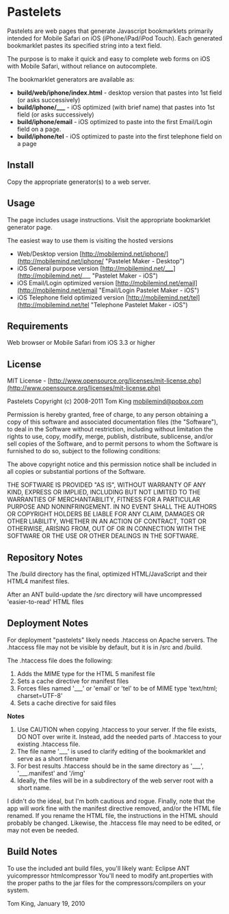 Pastelets
==========

Pastelets are web pages that generate Javascript bookmarklets primarily intended for Mobile Safari on iOS (iPhone/iPad/iPod Touch).
Each generated bookmarklet pastes its specified string into a text field.

The purpose is to make it quick and easy to complete web forms on iOS with Mobile Safari, without reliance on autocomplete.

The bookmarklet generators are available as:

+ **build/web/iphone/index.html** - desktop version that pastes into 1st field (or asks successively)
+ **build/iphone/___** - iOS optimized (with brief name) that pastes into 1st field (or asks successively)
+ **build/iphone/email** - iOS optimized to paste into the first Email/Login field on a page.
+ **build/iphone/tel** - iOS optimized to paste into the first telephone field on a page

Install
----------

Copy the appropriate generator(s) to a web server.

Usage
----------

The page includes usage instructions. Visit the appropriate bookmarklet generator page.

The easiest way to use them is visiting the hosted versions

+ Web/Desktop version [http://mobilemind.net/iphone/](http://mobilemind.net/iphone/ "Pastelet Maker - Desktop")
+ iOS General purpose version [http://mobilemind.net/___](http://mobilemind.net/___ "Pastelet Maker - iOS")
+ iOS Email/Login optimized version [http://mobilemind.net/email](http://mobilemind.net/email "Email/Login Pastelet Maker - iOS")
+ iOS Telephone field optimized version [http://mobilemind.net/tel](http://mobilemind.net/tel "Telephone Pastelet Maker - iOS")

Requirements
----------

Web browser or Mobile Safari from iOS 3.3 or higher

License
----------

MIT License - [http://www.opensource.org/licenses/mit-license.php](http://www.opensource.org/licenses/mit-license.php)

Pastelets
Copyright (c) 2008-2011 Tom King <mobilemind@pobox.com>

Permission is hereby granted, free of charge, to any person obtaining
a copy of this software and associated documentation files (the
"Software"), to deal in the Software without restriction, including
without limitation the rights to use, copy, modify, merge, publish,
distribute, sublicense, and/or sell copies of the Software, and to
permit persons to whom the Software is furnished to do so, subject to
the following conditions:

The above copyright notice and this permission notice shall be
included in all copies or substantial portions of the Software.

THE SOFTWARE IS PROVIDED "AS IS", WITHOUT WARRANTY OF ANY KIND,
EXPRESS OR IMPLIED, INCLUDING BUT NOT LIMITED TO THE WARRANTIES OF
MERCHANTABILITY, FITNESS FOR A PARTICULAR PURPOSE AND
NONINFRINGEMENT. IN NO EVENT SHALL THE AUTHORS OR COPYRIGHT HOLDERS BE
LIABLE FOR ANY CLAIM, DAMAGES OR OTHER LIABILITY, WHETHER IN AN ACTION
OF CONTRACT, TORT OR OTHERWISE, ARISING FROM, OUT OF OR IN CONNECTION
WITH THE SOFTWARE OR THE USE OR OTHER DEALINGS IN THE SOFTWARE.

Repository Notes
----------

The /build directory has the final, optimized HTML/JavaScript and their HTML4 manifest files.

After an ANT build-update the /src directory will have uncompressed 'easier-to-read' HTML files


Deployment Notes
----------

For deployment "pastelets" likely needs .htaccess on Apache servers.
The .htaccess file may not be visible by default, but it is in /src and /build.

The .htaccess file does the following:

1. Adds the MIME type for the HTML 5 manifest file
2. Sets a cache directive for manifest files
3. Forces files named '\_\_\_' or 'email' or 'tel' to be of MIME type 'text/html; charset=UTF-8'
4. Sets a cache directive for said files

**Notes**

1. Use CAUTION when copying .htaccess to your server. If the file exists, DO NOT over write it.
   Instead, add the needed parts of .htaccess to your existing .htaccess file.
2. The file name '\_\_\_' is used to clarify editing of the bookmarklet and serve as a short filename
3. For best results .htaccess should be in the same directory as '\_\_\_', '\_\_\_.manifest' and '/img'
4. Ideally, the files will be in a subdirectory of the web server root with a short name.

I didn't do the ideal, but I'm both cautious and rogue.
Finally, note that the app will work fine with the manifest directive removed, and/or the HTML file renamed.
If you rename the HTML file, the instructions in the HTML should probably be changed.
Likewise, the .htaccess file may need to be edited, or may not even be needed.

Build Notes
----------

To use the included ant build files, you'll likely want:
	Eclipse
	ANT
	yuicompressor
	htmlcompressor
You'll need to modify ant.properties with the proper paths to the jar files for the compressors/compilers on your system.

Tom King, January 19, 2010
